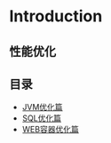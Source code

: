 # Introduction

## 性能优化

## 目录

* [JVM优化篇](jvmyou-hua-pian/)
* [SQL优化篇](sqlyou-hua-pian/)
* [WEB容器优化篇](webrong-qi-you-hua/)

